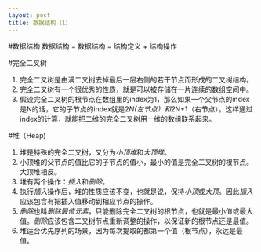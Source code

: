 ```yaml
---
layout: post
title: 数据结构（1）
---
```

#数据结构
数据结构 = 数据结构 = 结构定义 + 结构操作

#完全二叉树
1. 完全二叉树是由满二叉树去掉最后一层右侧的若干节点而形成的二叉树结构。
2. 完全二叉树有一个很优秀的性质，就是可以被存储在一片连续的数组空间中。
3. 假设完全二叉树的根节点在数组里的index为1，那么如果一个父节点的index是N的话，它的子节点的index就是2*N(左节点）和2*N+1（右节点）。这样通过index的计算，就能把二维的完全二叉树用一维的数组联系起来。

#堆（Heap)
1. 堆是特殊的完全二叉树，又分为*小顶堆*和*大顶堆*。
2. 小顶堆的父节点的值比它的子节点的值小，最小的值是完全二叉树的根节点。大顶堆相反。
3. 堆有两个操作：*插入*和*删除*。
4. 执行*插入*操作后，堆的性质应该不变，也就是说，保持*小顶*或*大顶*。因此*插入*应该包含有把插入值移动到相应节点的操作。
5. *删除*也叫*删除最值元素*，只能删除完全二叉树的根节点，也就是最小值或最大值。*删除*应该包含二叉树节点重新调整的操作，以保证新的根节点还是最值。
6. 堆适合优先序列的场景，因为每次提取的都第一个值（根节点），永远是最值。
